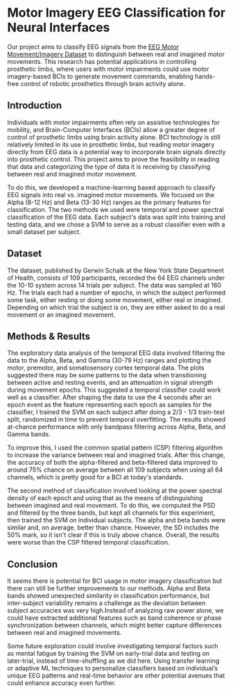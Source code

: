 # Motor Imagery EEG Classification for Neural Interfaces
Our project aims to classify EEG signals from the [EEG Motor Movement/Imagery Dataset](https://www.physionet.org/content/eegmmidb/1.0.0/) to distinguish between real and imagined motor movements. This research has potential applications in controlling prosthetic limbs, where users with motor impairments could use motor imagery-based BCIs to generate movement commands, enabling hands-free control of robotic prosthetics through brain activity alone.

## Introduction

Individuals with motor impairments often rely on assistive technologies for mobility, and Brain-Computer Interfaces (BCIs) allow a greater degree of control of prosthetic limbs using brain activity alone. BCI technology is still relatively limited in its use in prosthetic limbs, but reading motor imagery directly from EEG data is a potential way to incorporate brain signals directly into prosthetic control. This project aims to prove the feasiibility in reading that data and categorizing the type of data it is receiving by classifying between real and imagined motor movement.

To do this, we developed a machine-learning based approach to classify EEG signals into real vs. imagined motor movements. We focused on the Alpha (8-12 Hz) and Beta (13-30 Hz) ranges as the primary features for classification. The two methods we used were temporal and power spectral classification of the EEG data. Each subject's data was split into training and testing data, and we chose a SVM to serve as a robust classifier even with a small dataset per subject.    

## Dataset
The dataset, published by Gerwin Schalk at the New York State Department of Health, consists of 109 participants, recorded the 64 EEG channels under the 10-10 system across 14 trials per subject. The data was sampled at 160 Hz. The trials each had a number of epochs, in which the subject performed some task, either resting or doing some movement, either real or imagined. Depending on which trial the subject is on, they are either asked to do a real movement or an imagined movement. 

## Methods & Results
The exploratory data analysis of the temporal EEG data involved filtering the data to the Alpha, Beta, and Gamma (30-79 Hz) ranges and plotting the motor, premotor, and somatosensory cortex temporal data. The plots suggested there may be some patterns to the data when transitioning between active and resting events, and an attenuation in signal strength during movement epochs. This suggested a temporal classifier could work well as a classifier. After shaping the data to use the 4 seconds after an epoch event as the feature representing each epoch as samples for the classifier, I trained the SVM on each subject after doing a 2/3 - 1/3 train-test split, randomized in time to prevent temporal overfitting. The results showed at-chance performance with only bandpass filtering across Alpha, Beta, and Gamma bands.

To improve this, I used the common spatial pattern (CSP) filtering algorithm to increase the variance between real and imagined trials. After this change, the accuracy of both the alpha-filtered and beta-filtered data improved to around 75% chance on average between all 109 subjects when using all 64 channels, which is pretty good for a BCI at today's standards.

The second method of classification involved looking at the power spectral density of each epoch and using that as the means of distinguishing between imagined and real movement. To do this, we computed the PSD and filtered by the three bands, but kept all channels for this experiment, then trained the SVM on individual subjects. The alpha and beta bands were similar and, on average, better than chance. However, the SD includes the 50% mark, so it isn't clear if this is truly above chance. Overall, the results were worse than the CSP filtered temporal classification.

## Conclusion
It seems there is potential for BCI usage in motor imagery classification but there can still be further improvements to our methods. Alpha and Beta bands showed unexpected similarity in classification performance, but inter-subject variability remains a challenge as the deviation between subject accuracies was very high.Instead of analyzing raw power alone, we could have extracted additional features such as band coherence or phase synchronization between channels, which might better capture differences between real and imagined movements. 

Some future exploration could involve investigating temporal factors such as mental fatigue by training the SVM on early-trial data and testing on later-trial, instead of time-shuffling as we did here. Using transfer learning or adaptive ML techniques to personalize classifiers based on individual’s unique EEG patterns and real-time behavior are other potential avenues that could enhance accuracy even further.

